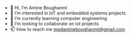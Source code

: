 - 👋 Hi, I’m Amine Boughanmi
- 👀 I’m interested in IoT and embedded systems projects
- 🌱 I’m currently learning computer engineering
- 💞️ I’m looking to collaborate on iot projects
- 📫 How to reach me medamineboughanmi@gmail.com
